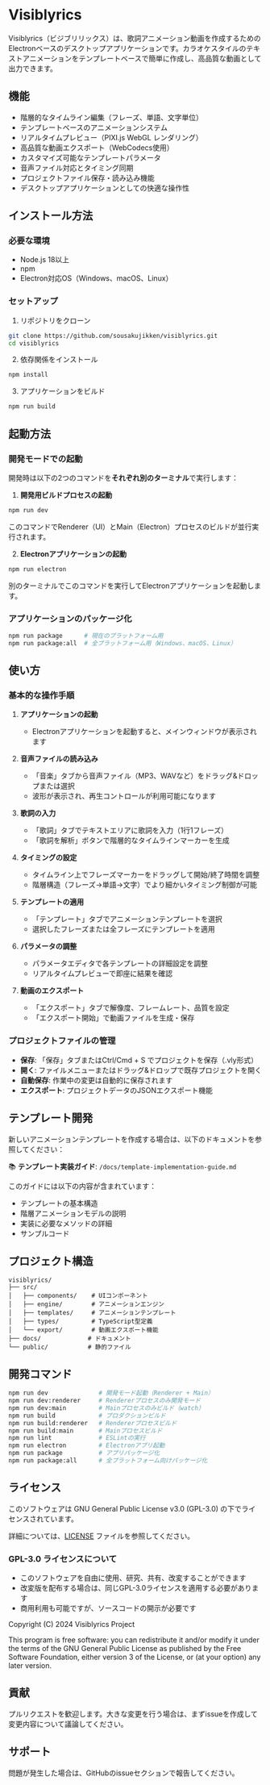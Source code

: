 # Visiblyrics

Visiblyrics（ビジブリリックス）は、歌詞アニメーション動画を作成するためのElectronベースのデスクトップアプリケーションです。カラオケスタイルのテキストアニメーションをテンプレートベースで簡単に作成し、高品質な動画として出力できます。

## 機能

- 階層的なタイムライン編集（フレーズ、単語、文字単位）
- テンプレートベースのアニメーションシステム
- リアルタイムプレビュー（PIXI.js WebGL レンダリング）
- 高品質な動画エクスポート（WebCodecs使用）
- カスタマイズ可能なテンプレートパラメータ
- 音声ファイル対応とタイミング同期
- プロジェクトファイル保存・読み込み機能
- デスクトップアプリケーションとしての快適な操作性

## インストール方法

### 必要な環境

- Node.js 18以上
- npm
- Electron対応OS（Windows、macOS、Linux）

### セットアップ

1. リポジトリをクローン
```bash
git clone https://github.com/sousakujikken/visiblyrics.git
cd visiblyrics
```

2. 依存関係をインストール
```bash
npm install
```

3. アプリケーションをビルド
```bash
npm run build
```

## 起動方法

### 開発モードでの起動

開発時は以下の2つのコマンドを**それぞれ別のターミナル**で実行します：

1. **開発用ビルドプロセスの起動**
```bash
npm run dev
```
このコマンドでRenderer（UI）とMain（Electron）プロセスのビルドが並行実行されます。

2. **Electronアプリケーションの起動**
```bash
npm run electron
```
別のターミナルでこのコマンドを実行してElectronアプリケーションを起動します。

### アプリケーションのパッケージ化

```bash
npm run package      # 現在のプラットフォーム用
npm run package:all  # 全プラットフォーム用（Windows、macOS、Linux）
```

## 使い方

### 基本的な操作手順

1. **アプリケーションの起動**
   - Electronアプリケーションを起動すると、メインウィンドウが表示されます

2. **音声ファイルの読み込み**
   - 「音楽」タブから音声ファイル（MP3、WAVなど）をドラッグ&ドロップまたは選択
   - 波形が表示され、再生コントロールが利用可能になります

3. **歌詞の入力**
   - 「歌詞」タブでテキストエリアに歌詞を入力（1行1フレーズ）
   - 「歌詞を解析」ボタンで階層的なタイムラインマーカーを生成

4. **タイミングの設定**
   - タイムライン上でフレーズマーカーをドラッグして開始/終了時間を調整
   - 階層構造（フレーズ→単語→文字）でより細かいタイミング制御が可能

5. **テンプレートの適用**
   - 「テンプレート」タブでアニメーションテンプレートを選択
   - 選択したフレーズまたは全フレーズにテンプレートを適用

6. **パラメータの調整**
   - パラメータエディタで各テンプレートの詳細設定を調整
   - リアルタイムプレビューで即座に結果を確認

7. **動画のエクスポート**
   - 「エクスポート」タブで解像度、フレームレート、品質を設定
   - 「エクスポート開始」で動画ファイルを生成・保存

### プロジェクトファイルの管理

- **保存**: 「保存」タブまたはCtrl/Cmd + S でプロジェクトを保存（.vly形式）
- **開く**: ファイルメニューまたはドラッグ&ドロップで既存プロジェクトを開く
- **自動保存**: 作業中の変更は自動的に保存されます
- **エクスポート**: プロジェクトデータのJSONエクスポート機能

## テンプレート開発

新しいアニメーションテンプレートを作成する場合は、以下のドキュメントを参照してください：

📚 **テンプレート実装ガイド**: `/docs/template-implementation-guide.md`

このガイドには以下の内容が含まれています：
- テンプレートの基本構造
- 階層アニメーションモデルの説明
- 実装に必要なメソッドの詳細
- サンプルコード

## プロジェクト構造

```
visiblyrics/
├── src/
│   ├── components/    # UIコンポーネント
│   ├── engine/        # アニメーションエンジン
│   ├── templates/     # アニメーションテンプレート
│   ├── types/         # TypeScript型定義
│   └── export/        # 動画エクスポート機能
├── docs/             # ドキュメント
└── public/           # 静的ファイル
```

## 開発コマンド

```bash
npm run dev              # 開発モード起動（Renderer + Main）
npm run dev:renderer     # Rendererプロセスのみ開発モード
npm run dev:main         # Mainプロセスのみビルド（watch）
npm run build            # プロダクションビルド
npm run build:renderer   # Rendererプロセスビルド
npm run build:main       # Mainプロセスビルド
npm run lint             # ESLintの実行
npm run electron         # Electronアプリ起動
npm run package          # アプリパッケージ化
npm run package:all      # 全プラットフォーム向けパッケージ化
```

## ライセンス

このソフトウェアは GNU General Public License v3.0 (GPL-3.0) の下でライセンスされています。

詳細については、[LICENSE](./LICENSE) ファイルを参照してください。

### GPL-3.0 ライセンスについて

- このソフトウェアを自由に使用、研究、共有、改変することができます
- 改変版を配布する場合は、同じGPL-3.0ライセンスを適用する必要があります
- 商用利用も可能ですが、ソースコードの開示が必要です

Copyright (C) 2024 Visiblyrics Project

This program is free software: you can redistribute it and/or modify
it under the terms of the GNU General Public License as published by
the Free Software Foundation, either version 3 of the License, or
(at your option) any later version.

## 貢献

プルリクエストを歓迎します。大きな変更を行う場合は、まずissueを作成して変更内容について議論してください。

## サポート

問題が発生した場合は、GitHubのissueセクションで報告してください。